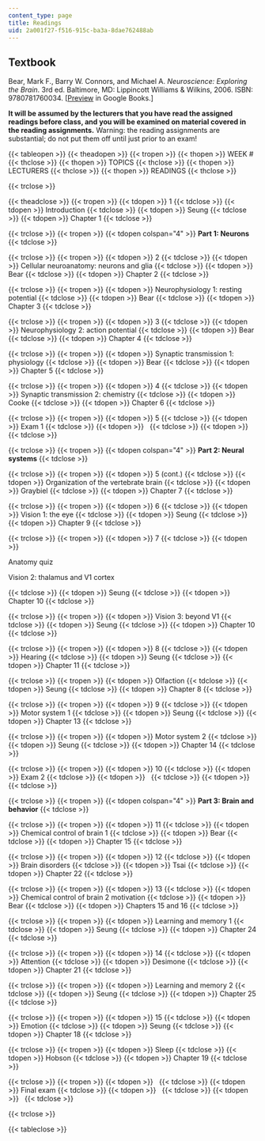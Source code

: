 ```yaml
---
content_type: page
title: Readings
uid: 2a001f27-f516-915c-ba3a-8dae762488ab
---
```


Textbook
--------

Bear, Mark F., Barry W. Connors, and Michael A. _Neuroscience: Exploring the Brain_. 3rd ed. Baltimore, MD: Lippincott Williams & Wilkins, 2006. ISBN: 9780781760034. \[[Preview](http://books.google.com/books?id=75NgwLzueikC&pg=PAfrontcover) in Google Books.\]

**It will be assumed by the lecturers that you have read the assigned readings before class, and you will be examined on material covered in the reading assignments.** Warning: the reading assignments are substantial; do not put them off until just prior to an exam!

{{< tableopen >}}
{{< theadopen >}}
{{< tropen >}}
{{< thopen >}}
WEEK #
{{< thclose >}}
{{< thopen >}}
TOPICS
{{< thclose >}}
{{< thopen >}}
LECTURERS
{{< thclose >}}
{{< thopen >}}
READINGS
{{< thclose >}}

{{< trclose >}}

{{< theadclose >}}
{{< tropen >}}
{{< tdopen >}}
1
{{< tdclose >}}
{{< tdopen >}}
Introduction
{{< tdclose >}}
{{< tdopen >}}
Seung
{{< tdclose >}}
{{< tdopen >}}
Chapter 1
{{< tdclose >}}

{{< trclose >}}
{{< tropen >}}
{{< tdopen colspan="4" >}}
**Part 1: Neurons**
{{< tdclose >}}

{{< trclose >}}
{{< tropen >}}
{{< tdopen >}}
2
{{< tdclose >}}
{{< tdopen >}}
Cellular neuroanatomy: neurons and glia
{{< tdclose >}}
{{< tdopen >}}
Bear
{{< tdclose >}}
{{< tdopen >}}
Chapter 2
{{< tdclose >}}

{{< trclose >}}
{{< tropen >}}
{{< tdopen >}}
Neurophysiology 1: resting potential
{{< tdclose >}}
{{< tdopen >}}
Bear
{{< tdclose >}}
{{< tdopen >}}
Chapter 3
{{< tdclose >}}

{{< trclose >}}
{{< tropen >}}
{{< tdopen >}}
3
{{< tdclose >}}
{{< tdopen >}}
Neurophysiology 2: action potential
{{< tdclose >}}
{{< tdopen >}}
Bear
{{< tdclose >}}
{{< tdopen >}}
Chapter 4
{{< tdclose >}}

{{< trclose >}}
{{< tropen >}}
{{< tdopen >}}
Synaptic transmission 1: physiology
{{< tdclose >}}
{{< tdopen >}}
Bear
{{< tdclose >}}
{{< tdopen >}}
Chapter 5
{{< tdclose >}}

{{< trclose >}}
{{< tropen >}}
{{< tdopen >}}
4
{{< tdclose >}}
{{< tdopen >}}
Synaptic transmission 2: chemistry
{{< tdclose >}}
{{< tdopen >}}
Cooke
{{< tdclose >}}
{{< tdopen >}}
Chapter 6
{{< tdclose >}}

{{< trclose >}}
{{< tropen >}}
{{< tdopen >}}
5
{{< tdclose >}}
{{< tdopen >}}
Exam 1
{{< tdclose >}}
{{< tdopen >}}
 
{{< tdclose >}}
{{< tdopen >}}
 
{{< tdclose >}}

{{< trclose >}}
{{< tropen >}}
{{< tdopen colspan="4" >}}
**Part 2: Neural systems**
{{< tdclose >}}

{{< trclose >}}
{{< tropen >}}
{{< tdopen >}}
5 (cont.)
{{< tdclose >}}
{{< tdopen >}}
Organization of the vertebrate brain
{{< tdclose >}}
{{< tdopen >}}
Graybiel
{{< tdclose >}}
{{< tdopen >}}
Chapter 7
{{< tdclose >}}

{{< trclose >}}
{{< tropen >}}
{{< tdopen >}}
6
{{< tdclose >}}
{{< tdopen >}}
Vision 1: the eye
{{< tdclose >}}
{{< tdopen >}}
Seung
{{< tdclose >}}
{{< tdopen >}}
Chapter 9
{{< tdclose >}}

{{< trclose >}}
{{< tropen >}}
{{< tdopen >}}
7
{{< tdclose >}}
{{< tdopen >}}


Anatomy quiz

Vision 2: thalamus and V1 cortex


{{< tdclose >}}
{{< tdopen >}}
Seung
{{< tdclose >}}
{{< tdopen >}}
Chapter 10
{{< tdclose >}}

{{< trclose >}}
{{< tropen >}}
{{< tdopen >}}
Vision 3: beyond V1
{{< tdclose >}}
{{< tdopen >}}
Seung
{{< tdclose >}}
{{< tdopen >}}
Chapter 10
{{< tdclose >}}

{{< trclose >}}
{{< tropen >}}
{{< tdopen >}}
8
{{< tdclose >}}
{{< tdopen >}}
Hearing
{{< tdclose >}}
{{< tdopen >}}
Seung
{{< tdclose >}}
{{< tdopen >}}
Chapter 11
{{< tdclose >}}

{{< trclose >}}
{{< tropen >}}
{{< tdopen >}}
Olfaction
{{< tdclose >}}
{{< tdopen >}}
Seung
{{< tdclose >}}
{{< tdopen >}}
Chapter 8
{{< tdclose >}}

{{< trclose >}}
{{< tropen >}}
{{< tdopen >}}
9
{{< tdclose >}}
{{< tdopen >}}
Motor system 1
{{< tdclose >}}
{{< tdopen >}}
Seung
{{< tdclose >}}
{{< tdopen >}}
Chapter 13
{{< tdclose >}}

{{< trclose >}}
{{< tropen >}}
{{< tdopen >}}
Motor system 2
{{< tdclose >}}
{{< tdopen >}}
Seung
{{< tdclose >}}
{{< tdopen >}}
Chapter 14
{{< tdclose >}}

{{< trclose >}}
{{< tropen >}}
{{< tdopen >}}
10
{{< tdclose >}}
{{< tdopen >}}
Exam 2
{{< tdclose >}}
{{< tdopen >}}
 
{{< tdclose >}}
{{< tdopen >}}
 
{{< tdclose >}}

{{< trclose >}}
{{< tropen >}}
{{< tdopen colspan="4" >}}
**Part 3: Brain and behavior**
{{< tdclose >}}

{{< trclose >}}
{{< tropen >}}
{{< tdopen >}}
11
{{< tdclose >}}
{{< tdopen >}}
Chemical control of brain 1
{{< tdclose >}}
{{< tdopen >}}
Bear
{{< tdclose >}}
{{< tdopen >}}
Chapter 15
{{< tdclose >}}

{{< trclose >}}
{{< tropen >}}
{{< tdopen >}}
12
{{< tdclose >}}
{{< tdopen >}}
Brain disorders
{{< tdclose >}}
{{< tdopen >}}
Tsai
{{< tdclose >}}
{{< tdopen >}}
Chapter 22
{{< tdclose >}}

{{< trclose >}}
{{< tropen >}}
{{< tdopen >}}
13
{{< tdclose >}}
{{< tdopen >}}
Chemical control of brain 2 motivation
{{< tdclose >}}
{{< tdopen >}}
Bear
{{< tdclose >}}
{{< tdopen >}}
Chapters 15 and 16
{{< tdclose >}}

{{< trclose >}}
{{< tropen >}}
{{< tdopen >}}
Learning and memory 1
{{< tdclose >}}
{{< tdopen >}}
Seung
{{< tdclose >}}
{{< tdopen >}}
Chapter 24
{{< tdclose >}}

{{< trclose >}}
{{< tropen >}}
{{< tdopen >}}
14
{{< tdclose >}}
{{< tdopen >}}
Attention
{{< tdclose >}}
{{< tdopen >}}
Desimone
{{< tdclose >}}
{{< tdopen >}}
Chapter 21
{{< tdclose >}}

{{< trclose >}}
{{< tropen >}}
{{< tdopen >}}
Learning and memory 2
{{< tdclose >}}
{{< tdopen >}}
Seung
{{< tdclose >}}
{{< tdopen >}}
Chapter 25
{{< tdclose >}}

{{< trclose >}}
{{< tropen >}}
{{< tdopen >}}
15
{{< tdclose >}}
{{< tdopen >}}
Emotion
{{< tdclose >}}
{{< tdopen >}}
Seung
{{< tdclose >}}
{{< tdopen >}}
Chapter 18
{{< tdclose >}}

{{< trclose >}}
{{< tropen >}}
{{< tdopen >}}
Sleep
{{< tdclose >}}
{{< tdopen >}}
Hobson
{{< tdclose >}}
{{< tdopen >}}
Chapter 19
{{< tdclose >}}

{{< trclose >}}
{{< tropen >}}
{{< tdopen >}}
 
{{< tdclose >}}
{{< tdopen >}}
Final exam
{{< tdclose >}}
{{< tdopen >}}
 
{{< tdclose >}}
{{< tdopen >}}
 
{{< tdclose >}}

{{< trclose >}}

{{< tableclose >}}